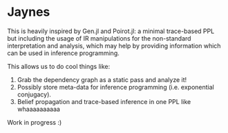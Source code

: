 # Jaynes

This is heavily inspired by Gen.jl and Poirot.jl: a minimal trace-based PPL but including the usage of IR manipulations for the non-standard interpretation and analysis, which may help by providing information which can be used in inference programming.

This allows us to do cool things like:
1. Grab the dependency graph as a static pass and analyze it!
2. Possibly store meta-data for inference programming (i.e. exponential conjugacy).
3. Belief propagation and trace-based inference in one PPL like whaaaaaaaaaa

Work in progress :)
